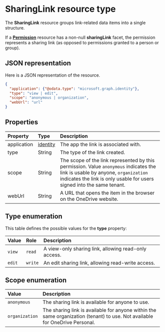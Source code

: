 # SharingLink resource type

The **SharingLink** resource groups link-related data items into a single structure.

If a [**Permission**](permission.md) resource has a non-null **sharingLink** facet, the permission represents a sharing link (as opposed to permissions granted to a person or group).

## JSON representation

Here is a JSON representation of the resource.

<!-- {
  "blockType": "resource",
  "optionalProperties": [ "application", "scope" ],
  "@odata.type": "microsoft.graph.sharingLink"
}-->

```json
{
  "application": {"@odata.type": "microsoft.graph.identity"},
  "type": "view | edit",
  "scope": "anonymous | organization",
  "webUrl": "url"
}
```

## Properties

| Property    | Type                    | Description                                                                                                                                                                                             |
|:------------|:------------------------|:--------------------------------------------------------------------------------------------------------------------------------------------------------------------------------------------------------|
| application | [identity](identity.md) | The app the link is associated with.                                                                                                                                                                    |
| type        | String                  | The type of the link created.                                                                                                                                                                           |
| scope       | String                  | The scope of the link represented by this permission. Value `anonymous` indicates the link is usable by anyone, `organization` indicates the link is only usable for users signed into the same tenant. |
| webUrl      | String                  | A URL that opens the item in the browser on the OneDrive website.                                                                                                                                       |

## Type enumeration

This table defines the possible values for the **type** property:

| Value   | Role    | Description                                                                     |
|:--------|:--------|:--------------------------------------------------------------------------------|
| `view`  | `read`  | A view-only sharing link, allowing read-only access.                            |
| `edit`  | `write` | An edit sharing link, allowing read-write access.                               |

## Scope enumeration

| Value          | Description                                                                                                                 |
|:---------------|:----------------------------------------------------------------------------------------------------------------------------|
| `anonymous`    | The sharing link is available for anyone to use.                                                                            |
| `organization` | The sharing link is available for anyone within the same organization (tenant) to use. Not available for OneDrive Personal. |

<!-- uuid: 8fcb5dbc-d5aa-4681-8e31-b001d5168d79
2015-10-25 14:57:30 UTC -->
<!-- {
  "type": "#page.annotation",
  "description": "sharingLink resource",
  "keywords": "",
  "section": "documentation",
  "tocPath": ""
}-->
